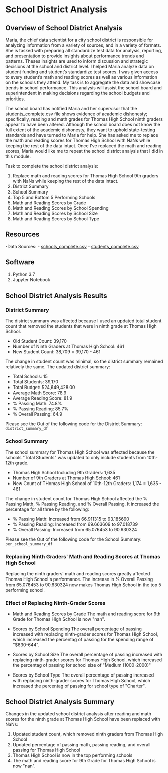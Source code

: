 # School District Analysis 

## Overview of School District Analysis 
Maria, the chief data scientist for a city school district is responsible for analyzing information from a variety of sources, and in a variety of formats. She is tasked with preparing all standardize test data for analysis, reporting, and presentation to provide insights about performance trends and patterns. Theses insights are used to inform discussion and strategic decisions at the school and district level. I helped Maria analyze data on student funding and student’s standardize test scores. I was given access to every student’s math and reading scores as well as various information on the schools they attend. My task is to aggregate the data and showcase trends in school performance. This analysis will assist the school board and superintendent in making decisions regarding the school budgets and priorities. 


The school board has notified Maria and her supervisor that the students_complete.csv file shows evidence of academic dishonesty; specifically, reading and math grades for Thomas High School ninth graders appear to have been altered. Although the school board does not know the full extent of the academic dishonesty, they want to uphold state-testing standards and have turned to Maria for help. She has asked me to replace the math and reading scores for Thomas High School with NaNs while keeping the rest of the data intact. Once I’ve replaced the math and reading scores, Maria would like me to repeat the school district analysis that I did in this module.

Task to complete the school district analysis: 
1. Replace math and reading scores for Thomas High School 9th graders with NaNs while keeping the rest of the data intact. 
2. District Summary 
3. School Summary 
4. Top 5 and Bottom 5 Performing Schools
5. Math and Reading Scores by Grade
6. Math and Reading Scores by School Spending
7. Math and Reading Scores by School Size
8. Math and Reading Scores by School Type


## Resources
-Data Sources: 
    - [schools_complete.csv](Resources/schools_complete.csv)
    - [students_complete.csv](Resources/students_complete.csv)

## Software
1. Python 3.7 
2. Jupyter Notebook


## School District Analysis Results 

### District Summary 
The district summary was affected because I used an updated total student count that removed the students that were in ninth grade at Thomas High School. 
- Old Student Count: 39,170
- Number of Ninth Graders at Thomas High School: 461
- New Student Count: 38,709 = 39,170 - 461


The change in student count was minimal, so the district summary remained relatively the same. The updated district summary: 
- Total Schools: 15
- Total Students: 39,170 
- Total Budget: $24,649,428.00
- Average Math Score: 78.9
- Average Reading Score: 81.9
- % Passing Math: 74.8%
- % Passing Reading: 85.7%
- % Overall Passing: 64.9


Please see the Out of the following code for the District Summary: 
`
district_summary_df
`

### School Summary 
The school summary for Thomas High School was affected because the schools "Total Students" was updated to only include students from 10th-12th grade. 
- Thomas High School Including 9th Graders: 1,635
- Number of 9th Graders at Thomas High School: 461
- New Count of THomas High School of 10th-12th Graders: 1,174 = 1,635 - 461

The change in student count for Thomas High School affected the % Passing Math, % Passing Reading, and % Overall Passing. It increased the percentage for all three by the following: 
- % Passing Math: Increased from 66.911315 to 93.185690
- % Passing Reading: Increased from 69.663609 to 97.018739
- % Overall Passing: Increased from 65.076453 to 90.630324

Please see the Out of the following code for the School Summary: 
`
per_school_summary_df
`


### Replacing Ninth Graders' Math and Reading Scores at Thomas High School 
Replacing the ninth graders' math and reading scores greatly affected Thomas High School's performance. The increase in % Overall Passing from 65.076453 to 90.630324 now makes Thomas High School in the top 5 performing school. 

### Effect of Replacing Ninth-Grader Scores 
- Math and Reading Scores by Grade
The math and reading score for 9th Grade for Thomas High School is now "nan". 

- Scores by School Spending 
The overall percentage of passing increased with replacing ninth-grader scores for Thomas High School, which increased the percentag of passing for the spending range of "$630-644".  

- Scores by School Size
The overall percentage of passing increased with replacing ninth-grader scores for Thomas High School, which increased the percentag of passing for school size of "Medium (1000-2000)"

- Scores by School Type
The overall percentage of passing increased with replacing ninth-grader scores for Thomas High School, which increased the percentag of passing for school type of "Charter". 


## School District Analysis Summary 
Changes in the updated school district analysis after reading and math scores for the ninth grade at Thomas High School have been replaced with NaNs:
1. Updated student count, which removed ninth graders from Thomas High School 
2. Updated percentage of passing math, passing reading, and overall passing for Thomas High School 
3. Thomas High School is now in the top performing schools 
4. The math and reading score for 9th Grade for Thomas High School is now "nan". 
